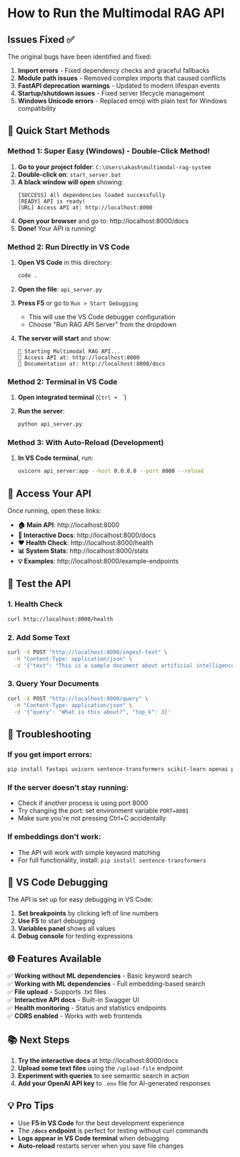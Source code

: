 # How to Run the Multimodal RAG API

## Issues Fixed ✅

The original bugs have been identified and fixed:

1. **Import errors** - Fixed dependency checks and graceful fallbacks
2. **Module path issues** - Removed complex imports that caused conflicts
3. **FastAPI deprecation warnings** - Updated to modern lifespan events
4. **Startup/shutdown issues** - Fixed server lifecycle management
5. **Windows Unicode errors** - Replaced emoji with plain text for Windows compatibility

## 🚀 Quick Start Methods

### Method 1: Super Easy (Windows) - Double-Click Method!

1. **Go to your project folder**: `C:\Users\akash\multimodal-rag-system`
2. **Double-click on**: `start_server.bat`
3. **A black window will open** showing:
   ```
   [SUCCESS] All dependencies loaded successfully
   [READY] API is ready!
   [URL] Access API at: http://localhost:8000
   ```
4. **Open your browser** and go to: http://localhost:8000/docs
5. **Done!** Your API is running!

### Method 2: Run Directly in VS Code

1. **Open VS Code** in this directory:
   ```bash
   code .
   ```

2. **Open the file**: `api_server.py`

3. **Press F5** or go to `Run > Start Debugging`
   - This will use the VS Code debugger configuration
   - Choose "Run RAG API Server" from the dropdown

4. **The server will start** and show:
   ```
   🚀 Starting Multimodal RAG API...
   📍 Access API at: http://localhost:8000
   📖 Documentation at: http://localhost:8000/docs
   ```

### Method 2: Terminal in VS Code

1. **Open integrated terminal** (`Ctrl + ` `)

2. **Run the server**:
   ```bash
   python api_server.py
   ```

### Method 3: With Auto-Reload (Development)

1. **In VS Code terminal**, run:
   ```bash
   uvicorn api_server:app --host 0.0.0.0 --port 8000 --reload
   ```

## 📍 Access Your API

Once running, open these links:

- **🏠 Main API**: http://localhost:8000
- **📖 Interactive Docs**: http://localhost:8000/docs
- **❤️ Health Check**: http://localhost:8000/health
- **📊 System Stats**: http://localhost:8000/stats
- **💡 Examples**: http://localhost:8000/example-endpoints

## 🧪 Test the API

### 1. Health Check
```bash
curl http://localhost:8000/health
```

### 2. Add Some Text
```bash
curl -X POST "http://localhost:8000/ingest-text" \
  -H "Content-Type: application/json" \
  -d '{"text": "This is a sample document about artificial intelligence and machine learning."}'
```

### 3. Query Your Documents
```bash
curl -X POST "http://localhost:8000/query" \
  -H "Content-Type: application/json" \
  -d '{"query": "What is this about?", "top_k": 3}'
```

## 🔧 Troubleshooting

### If you get import errors:
```bash
pip install fastapi uvicorn sentence-transformers scikit-learn openai python-multipart
```

### If the server doesn't stay running:
- Check if another process is using port 8000
- Try changing the port: set environment variable `PORT=8001`
- Make sure you're not pressing Ctrl+C accidentally

### If embeddings don't work:
- The API will work with simple keyword matching
- For full functionality, install: `pip install sentence-transformers`

## 🎯 VS Code Debugging

The API is set up for easy debugging in VS Code:

1. **Set breakpoints** by clicking left of line numbers
2. **Use F5** to start debugging
3. **Variables panel** shows all values
4. **Debug console** for testing expressions

## 🌐 Features Available

✅ **Working without ML dependencies** - Basic keyword search  
✅ **Working with ML dependencies** - Full embedding-based search  
✅ **File upload** - Supports .txt files  
✅ **Interactive API docs** - Built-in Swagger UI  
✅ **Health monitoring** - Status and statistics endpoints  
✅ **CORS enabled** - Works with web frontends  

## 📚 Next Steps

1. **Try the interactive docs** at http://localhost:8000/docs
2. **Upload some text files** using the `/upload-file` endpoint
3. **Experiment with queries** to see semantic search in action
4. **Add your OpenAI API key** to `.env` file for AI-generated responses

## 💡 Pro Tips

- Use **F5 in VS Code** for the best development experience
- The **`/docs` endpoint** is perfect for testing without curl commands
- **Logs appear in VS Code terminal** when debugging
- **Auto-reload** restarts server when you save file changes

